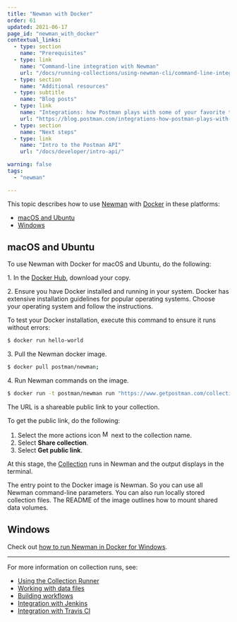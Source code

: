 ```yaml
---
title: "Newman with Docker"
order: 61
updated: 2021-06-17
page_id: "newman_with_docker"
contextual_links:
  - type: section
    name: "Prerequisites"
  - type: link
    name: "Command-line integration with Newman"
    url: "/docs/running-collections/using-newman-cli/command-line-integration-with-newman/"
  - type: section
    name: "Additional resources"
  - type: subtitle
    name: "Blog posts"
  - type: link
    name: "Integrations: how Postman plays with some of your favorite tools"
    url: "https://blog.postman.com/integrations-how-postman-plays-with-some-of-your-favorite-tools/"
  - type: section
    name: "Next steps"
  - type: link
    name: "Intro to the Postman API"
    url: "/docs/developer/intro-api/"

warning: false
tags:
  - "newman"

---
```


This topic describes how to use [Newman](https://github.com/postmanlabs/newman) with [Docker](https://www.docker.com/) in these platforms:

* [macOS and Ubuntu](#macos-and-ubuntu)
* [Windows](#windows)

## macOS and Ubuntu

To use Newman with Docker for macOS and Ubuntu, do the following:

1\. In the [Docker Hub](https://hub.docker.com/r/postman/newman/), download your copy.

2\. Ensure you have Docker installed and running in your system. Docker has extensive installation guidelines for popular operating systems. Choose your operating system and follow the instructions.

To test your Docker installation, execute this command to ensure it runs without errors:

```bash
$ docker run hello-world
```

3\. Pull the Newman docker image.

```bash
$ docker pull postman/newman;
```

4\. Run Newman commands on the image.

```bash
$ docker run -t postman/newman run "https://www.getpostman.com/collections/0d0350a9a89d39fb6361"
```

The URL is a shareable public link to your collection.

To get the public link, do the following:

1. Select the more actions icon <img alt="More actions icon" src="https://assets.postman.com/postman-docs/icon-more-actions-v9.jpg#icon" width="16px"> next to the collection name.
1. Select **Share collection**.
1. Select **Get public link**.

At this stage, the [Collection](/docs/sending-requests/intro-to-collections/) runs in Newman and the output displays in the terminal.

The entry point to the Docker image is Newman. So you can use all Newman command-line parameters. You can also run locally stored collection files. The README of the image outlines how to mount shared data volumes.

## Windows

Check out [how to run Newman in Docker for Windows](https://blog.postman.com/using-the-newman-docker-image-in-windows/).

---
For more information on collection runs, see:

* [Using the Collection Runner](/docs/running-collections/intro-to-collection-runs/)
* [Working with data files](/docs/running-collections/working-with-data-files/)
* [Building workflows](/docs/running-collections/building-workflows/)
* [Integration with Jenkins](/docs/running-collections/using-newman-cli/integration-with-jenkins/)
* [Integration with Travis CI](/docs/running-collections/using-newman-cli/integration-with-travis/)
